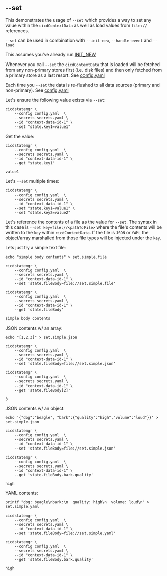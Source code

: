 ## --set 

This demonstrates the usage of `--set` which provides a way to set any value within the `cicdContextData` as well as load values from `file://` references. 

`--set` can be used in combination with `--init-new`, `--handle-event` and `--load`

This assumes you've already run [INIT_NEW](INIT_NEW.md)

Whenever you call `--set` the `cicdContextData` that is loaded will be fetched from any non-primary stores first (i.e. disk files) and then only fetched from a primary store as a last resort. See [config.yaml](config.yaml)

Each time you `--set` the data is re-flushed to all data sources (primary and non-primary). See [config.yaml](config.yaml)

Let's ensure the following value exists via `--set`:
```
cicdstatemgr \
    --config config.yaml  \
    --secrets secrets.yaml \
    --id "context-data-id-1" \
    --set "state.key1=value1"
```

Get the value:
```
cicdstatemgr \
    --config config.yaml  \
    --secrets secrets.yaml \
    --id "context-data-id-1" \
    --get "state.key1"

value1
```

Let's `--set` multiple times:
```
cicdstatemgr \
    --config config.yaml  \
    --secrets secrets.yaml \
    --id "context-data-id-1" \
    --set "state.key1=value1" \
    --set "state.key2=value2"
```


Let's reference the contents of a file as the value for `--set`. The syntax in this case is `--set key=file://<pathToFile>` where the file's contents will be written to the `key` within `cicdContextData`. If the file is `JSON` or `YAML` the object/array marshalled from those file types will be injected under the `key`.

Lets just try a simple text file:
```
echo "simple body contents" > set.simple.file

cicdstatemgr \
    --config config.yaml  \
    --secrets secrets.yaml \
    --id "context-data-id-1" \
    --set 'state.fileBody=file://set.simple.file'

cicdstatemgr \
    --config config.yaml  \
    --secrets secrets.yaml \
    --id "context-data-id-1" \
    --get 'state.fileBody'

simple body contents
```


JSON contents w/ an array:
```
echo "[1,2,3]" > set.simple.json

cicdstatemgr \
    --config config.yaml  \
    --secrets secrets.yaml \
    --id "context-data-id-1" \
    --set 'state.fileBody=file://set.simple.json'

cicdstatemgr \
    --config config.yaml  \
    --secrets secrets.yaml \
    --id "context-data-id-1" \
    --get 'state.fileBody[2]'

3
```

JSON contents w/ an object:
```
echo '{"dog":"beagle", "bark":{"quality":"high","volume":"loud"}}' > set.simple.json

cicdstatemgr \
    --config config.yaml  \
    --secrets secrets.yaml \
    --id "context-data-id-1" \
    --set 'state.fileBody=file://set.simple.json'

cicdstatemgr \
    --config config.yaml  \
    --secrets secrets.yaml \
    --id "context-data-id-1" \
    --get 'state.fileBody.bark.quality'

high
```


YAML contents:
```
printf "dog: beagle\nbark:\n  quality: high\n  volume: loud\n" > set.simple.yaml

cicdstatemgr \
    --config config.yaml  \
    --secrets secrets.yaml \
    --id "context-data-id-1" \
    --set 'state.fileBody=file://set.simple.yaml'

cicdstatemgr \
    --config config.yaml  \
    --secrets secrets.yaml \
    --id "context-data-id-1" \
    --get 'state.fileBody.bark.quality'

high
```
